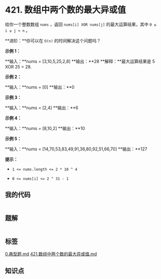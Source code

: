 # 421. 数组中两个数的最大异或值
给你一个整数数组 `nums` ，返回<em> </em>`nums[i] XOR nums[j]` 的最大运算结果，其中 `0 ≤ i ≤ j < n` 。

**进阶：**你可以在 `O(n)` 的时间解决这个问题吗？

 

**示例 1：**

**输入：**nums = [3,10,5,25,2,8]
**输出：**28
**解释：**最大运算结果是 5 XOR 25 = 28.

**示例 2：**

**输入：**nums = [0]
**输出：**0


**示例 3：**

**输入：**nums = [2,4]
**输出：**6


**示例 4：**

**输入：**nums = [8,10,2]
**输出：**10


**示例 5：**

**输入：**nums = [14,70,53,83,49,91,36,80,92,51,66,70]
**输出：**127


 

**提示：**


- `1 <= nums.length <= 2 * 10 ^ 4`

- `0 <= nums[i] <= 2 ^ 31 - 1`


## 我的代码

```c++
```
> 

## 题解

```c++
```

## 标签
[0.典型题.md](0.典型题.md)
[421.数组中两个数的最大异或值.md](421.数组中两个数的最大异或值.md)

## 知识点
